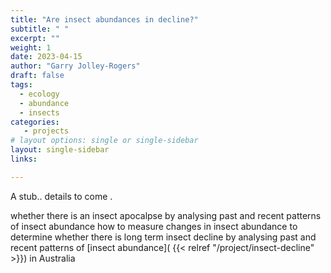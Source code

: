 ```yaml
---
title: "Are insect abundances in decline?"
subtitle: " "
excerpt: ""
weight: 1
date: 2023-04-15
author: "Garry Jolley-Rogers"
draft: false
tags:
  - ecology
  - abundance
  - insects
categories:
   - projects
# layout options: single or single-sidebar
layout: single-sidebar
links:

---
```

A stub..  details to come .

whether there is an insect apocalpse by analysing past and recent patterns of insect abundance
how to measure changes in insect abundance to determine whether there is long term insect decline
by analysing  past and recent patterns of  [insect  abundance]( {{< relref "/project/insect-decline" >}}) in Australia  
  

